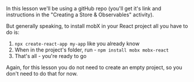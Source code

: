 
In this lesson we'll be using a gitHub repo (you'll get it's link and instructions in the "Creating a Store & Observables" activity).

But generally speaking, to install mobX in your React project all you have to do is:
1. `npx create-react-app my-app` like you already know
2. When in the project's folder, run - `npm install mobx mobx-react`
3. That's all - you're ready to go

Again, for this lesson you do not need to create an empty project, so you don't need to do that for now.